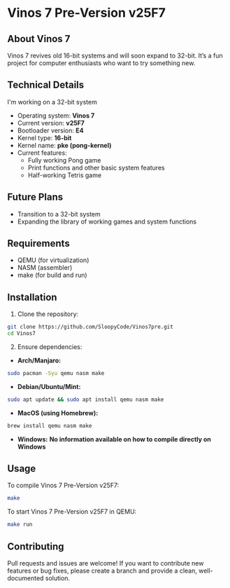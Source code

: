 # Vinos 7 Pre-Version v25F7

## About Vinos 7

Vinos 7 revives old 16-bit systems and will soon expand to 32-bit. It’s a fun project for computer enthusiasts who want to try something new.

## Technical Details

I'm working on a 32-bit system

- Operating system: **Vinos 7**
- Current version: **v25F7**
- Bootloader version: **E4**
- Kernel type: **16-bit**
- Kernel name: **pke (pong-kernel)**
- Current features:
  - Fully working Pong game
  - Print functions and other basic system features
  - Half-working Tetris game

## Future Plans

- Transition to a 32-bit system
- Expanding the library of working games and system functions

## Requirements

- QEMU (for virtualization)
- NASM (assembler)
- make (for build and run)

## Installation

1. Clone the repository:

```bash
git clone https://github.com/SloopyCode/Vinos7pre.git
cd Vinos7
```

2. Ensure dependencies:

- **Arch/Manjaro:**

```bash
sudo pacman -Syu qemu nasm make
```

- **Debian/Ubuntu/Mint:**

```bash
sudo apt update && sudo apt install qemu nasm make
```

- **MacOS (using Homebrew):**

```bash
brew install qemu nasm make
```

- **Windows:**
 **No information available on how to compile directly on Windows**

## Usage

To compile Vinos 7 Pre-Version v25F7:

```bash
make
```

To start Vinos 7 Pre-Version v25F7 in QEMU:

```bash
make run
```

## Contributing

Pull requests and issues are welcome! If you want to contribute new features or bug fixes, please create a branch and provide a clean, well-documented solution.

